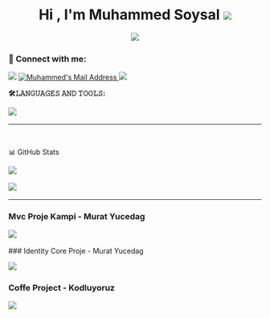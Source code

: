  <h1 align="center">Hi , I'm Muhammed Soysal <img src="https://media.giphy.com/media/hvRJCLFzcasrR4ia7z/giphy.gif" width="35">   </h1>
<p align="center">
   <a href="https://github.com/muhammedsoysal"><img src="https://readme-typing-svg.herokuapp.com?color=%23F70C0C&lines=Welcome+To+My+World++;Don't+Repeat+Yourself&center=true&width=500&height=50"></a>
</p>

### 📩 Connect with me:
  <a href="https://www.linkedin.com/in/soysalmuhammed/" target="_blank"><img src="https://img.shields.io/badge/LinkedIn-0077B5?style=for-the-badge&logo=linkedin&logoColor=white" target="_blank"></a>
  <a href="mailto:soysalmuhammed000@gmail.com" target="_blank" rel="nofollow"><img alt="Muhammed's Mail Address" src="https://img.shields.io/badge/Gmail-D14836?style=for-the-badge&logo=gmail&logoColor=white" />
    <a href="https://twitter.com/msoysal0" target="_blank"><img src="https://img.shields.io/badge/twitter-0077B5?style=for-the-badge&logo=twitter&logoColor=white" target="_blank"></a></a>
  
**🛠𝙻𝙰𝙽𝙶𝚄𝙰𝙶𝙴𝚂 𝙰𝙽𝙳 𝚃𝙾𝙾𝙻𝚂:**  

<p align="left">
<a href="https://skillicons.dev">
 <!--   <img src="https://skillicons.dev/icons?&theme=light&i=cs,js,html,css,dotnet,bootstrap,ts,angular,visualstudio,vscode,postman"/>-->
   <img src="https://skillicons.dev/icons?i=bash,c,cpp,cs,dotnet,html,css,postgres,mysql,sqlite,visualstudio,vscode,postman,git,vim,stackoverflow&perline=7"/>
  </a>
</p>


 ---
<br>

📊 GitHub Stats

<p align="center">
  <p>
    <a href="https://github.com/muhammedsoysal" target="_blank">
    <img src="https://github-readme-stats.vercel.app/api?username=muhammedsoysal&count_private=true&show_icons=true&theme=tokyonight">
      </a>
</p>
  <p>
  <a href="https://github.com/muhammedsoysal/HastaneOtomasyon" target="_blank">
 
  </p>
  <p>
  <a href="https://github.com/muhammedsoysal?tab=repositories" target="_blank">
  <img src="https://github-readme-stats.vercel.app/api/top-langs/?username=muhammedsoysal&hide=python&layout=compact&show_icons=true&theme=tokyonight">
  </a>
  </p>
</p>

---
  
###  Mvc Proje Kampi - Murat Yucedag
 <p>
  <a href="https://github.com/muhammedsoysal/MvcProjeKampi" target="_blank">
  <img src="https://github-readme-stats.vercel.app/api/pin/?username=muhammedsoysal&repo=MvcProjeKampi&layout=compact&show_icons=true&theme=tokyonight">
  </a>
  </p>
###  Identity Core Proje - Murat Yucedag
 <p>
  <a href="https://github.com/muhammedsoysal/Core_Proje" target="_blank">
  <img src="https://github-readme-stats.vercel.app/api/pin/?username=muhammedsoysal&repo=Core_Proje&layout=compact&show_icons=true&theme=tokyonight">
  </a>
  </p>
  
###  Coffe Project - Kodluyoruz
 <p>
  <a href="https://github.com/muhammedsoysal/Kodluyoruz-Coffe-Project" target="_blank">
  <img src="https://github-readme-stats.vercel.app/api/pin/?username=muhammedsoysal&repo=Kodluyoruz-Coffe-Project&layout=compact&show_icons=true&theme=tokyonight">
  </a>
  </p>
<!--
**muhammedsoysal/muhammedsoysal** is a ✨ _special_ ✨ repository because its `README.md` (this file) appears on your GitHub profile.

Here are some ideas to get you started:

- 🔭 I’m currently working on ...
- 🌱 I’m currently learning ...
- 👯 I’m looking to collaborate on ...
- 🤔 I’m looking for help with ...
- 💬 Ask me about ...
- 📫 How to reach me: ...
- 😄 Pronouns: ...
- ⚡ Fun fact: ...
-->

![snake gif](https://github.com/muhammedsoysal/muhammedsoysal/blob/output/github-contribution-grid-snake.gif)
